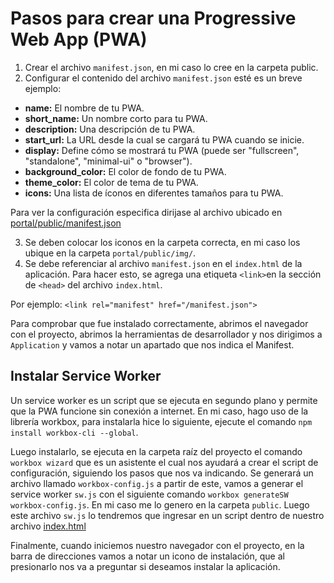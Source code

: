 # Pasos para crear una Progressive Web App (PWA)

1. Crear el archivo `manifest.json`, en mi caso lo cree en la carpeta public.
2. Configurar el contenido del archivo `manifest.json` esté es un breve ejemplo:

-   **name:** El nombre de tu PWA.
-   **short_name:** Un nombre corto para tu PWA.
-   **description:** Una descripción de tu PWA.
-   **start_url:** La URL desde la cual se cargará tu PWA cuando se inicie.
-   **display:** Define cómo se mostrará tu PWA (puede ser "fullscreen", "standalone", "minimal-ui" o "browser").
-   **background_color:** El color de fondo de tu PWA.
-   **theme_color:** El color de tema de tu PWA.
-   **icons:** Una lista de íconos en diferentes tamaños para tu PWA.

Para ver la configuración especifica dirijase al archivo ubicado en [portal/public/manifest.json](https://gitlab.catedras.linti.unlp.edu.ar/proyecto2023/proyectos/grupo33/-/blob/main/portal/public/manifest.json?ref_type=heads)

3. Se deben colocar los iconos en la carpeta correcta, en mi caso los ubique en la carpeta `portal/public/img/`.
4. Se debe referenciar al archivo `manifest.json` en el `index.html` de la aplicación. Para hacer esto, se agrega una etiqueta `<link>`en la sección de `<head>` del archivo `index.html`.

Por ejemplo: `<link rel="manifest" href="/manifest.json">`

Para comprobar que fue instalado correctamente, abrimos el navegador con el proyecto, abrimos la herramientas de desarrollador y nos dirigimos a `Application` y vamos a notar un apartado que nos indica el Manifest.

## Instalar Service Worker

Un service worker es un script que se ejecuta en segundo plano y permite que la PWA funcione sin conexión a internet. En mi caso, hago uso de la librería workbox, para instalarla hice lo siguiente, ejecute el comando `npm install workbox-cli --global`.

Luego instalarlo, se ejecuta en la carpeta raíz del proyecto el comando `workbox wizard` que es un asistente el cual nos ayudará a crear el script de configuración, siguiendo los pasos que nos va indicando. Se generará un archivo llamado `workbox-config.js` a partir de este, vamos a generar el service worker `sw.js` con el siguiente comando `workbox generateSW workbox-config.js`. En mi caso me lo genero en la carpeta `public`. Luego este archivo `sw.js` lo tendremos que ingresar en un script dentro de nuestro archivo [index.html](https://gitlab.catedras.linti.unlp.edu.ar/proyecto2023/proyectos/grupo33/-/blob/main/portal/index.html?ref_type=heads)

Finalmente, cuando iniciemos nuestro navegador con el proyecto, en la barra de direcciones vamos a notar un icono de instalación, que al presionarlo nos va a preguntar si deseamos instalar la aplicación.
